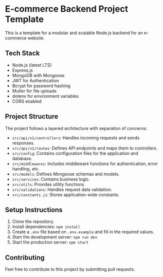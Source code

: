 # E-commerce Backend Project Template

This is a template for a modular and scalable Node.js backend for an e-commerce website.

## Tech Stack

* Node.js (latest LTS)
* Express.js
* MongoDB with Mongoose
* JWT for Authentication
* Bcrypt for password hashing
* Multer for file uploads
* dotenv for environment variables
* CORS enabled

## Project Structure

The project follows a layered architecture with separation of concerns:

* `src/api/v1/controllers`: Handles incoming requests and sends responses.
* `src/api/v1/routes`: Defines API endpoints and maps them to controllers.
* `src/config`: Contains configuration files for the application and database.
* `src/middlewares`: Includes middleware functions for authentication, error handling, etc.
* `src/models`: Defines Mongoose schemas and models.
* `src/services`: Contains business logic.
* `src/utils`: Provides utility functions.
* `src/validations`: Handles request data validation.
* `src/constants.js`: Stores application-wide constants.

## Setup Instructions

1. Clone the repository.
2. Install dependencies: `npm install`
3. Create a `.env` file based on `.env.example` and fill in the required values.
4. Start the development server: `npm run dev`
5. Start the production server: `npm start`

## Contributing

Feel free to contribute to this project by submitting pull requests.
